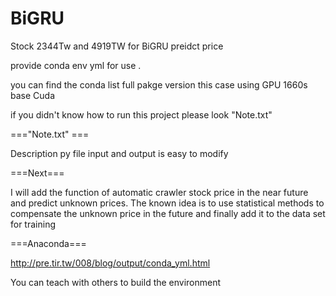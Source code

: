 # BiGRU
Stock 2344Tw and 4919TW for BiGRU preidct price

provide conda env yml for use .

you can find the conda list full pakge version this case using GPU 1660s base Cuda

if you didn't know how to run this project please look "Note.txt" 


==="Note.txt" ===


Description py file input and output is easy to modify


===Next===

 I will add the function of automatic crawler stock price in the near future and predict unknown prices.
 The known idea is to use statistical methods to compensate the unknown price in the future and finally add it to the data set for training


===Anaconda===

http://pre.tir.tw/008/blog/output/conda_yml.html

You can teach with others to build the environment
